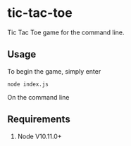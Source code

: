 # tic-tac-toe
Tic Tac Toe game for the command line.

## Usage

To begin the game, simply enter
```
node index.js
```
On the command line

## Requirements

1. Node V10.11.0+


